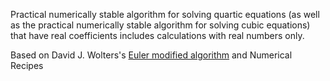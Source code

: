 Practical numerically stable algorithm for solving quartic equations (as well as the practical numerically stable algorithm for solving cubic equations) that have real coefficients includes calculations with real numbers only.

Based on David J. Wolters's [Euler modified algorithm](https://www.quarticequations.com) and Numerical Recipes
